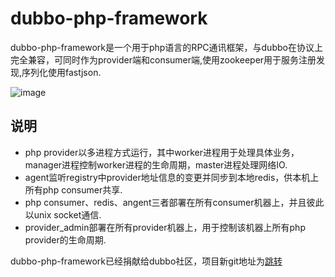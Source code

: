 # dubbo-php-framework
dubbo-php-framework是一个用于php语言的RPC通讯框架，与dubbo在协议上完全兼容，可同时作为provider端和consumer端,使用zookeeper用于服务注册发现,序列化使用fastjson.

![image](https://github.com/lexin-fintech/dubbo-php-framework/blob/master/arch.png)

## 说明
* php provider以多进程方式运行，其中worker进程用于处理具体业务，manager进程控制worker进程的生命周期，master进程处理网络IO.
* agent监听registry中provider地址信息的变更并同步到本地redis，供本机上所有php consumer共享.
* php consumer、redis、angent三者部署在所有consumer机器上，并且彼此以unix socket通信.
* provider_admin部署在所有provider机器上，用于控制该机器上所有php provider的生命周期.



dubbo-php-framework已经捐献给dubbo社区，项目新git地址为[跳转](https://github.com/dubbo/dubbo-php-framework)